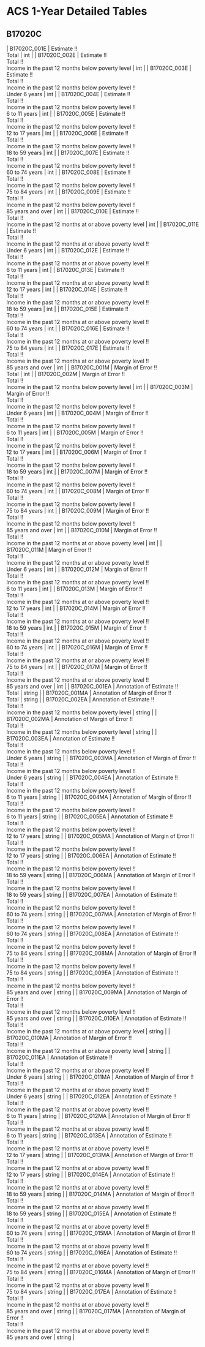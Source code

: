 # ACS 1-Year Detailed Tables

## B17020C

| B17020C_001E | Estimate !!<br>Total | int |
| B17020C_002E | Estimate !!<br>Total !!<br>Income in the past 12 months below poverty level | int |
| B17020C_003E | Estimate !!<br>Total !!<br>Income in the past 12 months below poverty level !!<br>Under 6 years | int |
| B17020C_004E | Estimate !!<br>Total !!<br>Income in the past 12 months below poverty level !!<br>6 to 11 years | int |
| B17020C_005E | Estimate !!<br>Total !!<br>Income in the past 12 months below poverty level !!<br>12 to 17 years | int |
| B17020C_006E | Estimate !!<br>Total !!<br>Income in the past 12 months below poverty level !!<br>18 to 59 years | int |
| B17020C_007E | Estimate !!<br>Total !!<br>Income in the past 12 months below poverty level !!<br>60 to 74 years | int |
| B17020C_008E | Estimate !!<br>Total !!<br>Income in the past 12 months below poverty level !!<br>75 to 84 years | int |
| B17020C_009E | Estimate !!<br>Total !!<br>Income in the past 12 months below poverty level !!<br>85 years and over | int |
| B17020C_010E | Estimate !!<br>Total !!<br>Income in the past 12 months at or above poverty level | int |
| B17020C_011E | Estimate !!<br>Total !!<br>Income in the past 12 months at or above poverty level !!<br>Under 6 years | int |
| B17020C_012E | Estimate !!<br>Total !!<br>Income in the past 12 months at or above poverty level !!<br>6 to 11 years | int |
| B17020C_013E | Estimate !!<br>Total !!<br>Income in the past 12 months at or above poverty level !!<br>12 to 17 years | int |
| B17020C_014E | Estimate !!<br>Total !!<br>Income in the past 12 months at or above poverty level !!<br>18 to 59 years | int |
| B17020C_015E | Estimate !!<br>Total !!<br>Income in the past 12 months at or above poverty level !!<br>60 to 74 years | int |
| B17020C_016E | Estimate !!<br>Total !!<br>Income in the past 12 months at or above poverty level !!<br>75 to 84 years | int |
| B17020C_017E | Estimate !!<br>Total !!<br>Income in the past 12 months at or above poverty level !!<br>85 years and over | int |
| B17020C_001M | Margin of Error !!<br>Total | int |
| B17020C_002M | Margin of Error !!<br>Total !!<br>Income in the past 12 months below poverty level | int |
| B17020C_003M | Margin of Error !!<br>Total !!<br>Income in the past 12 months below poverty level !!<br>Under 6 years | int |
| B17020C_004M | Margin of Error !!<br>Total !!<br>Income in the past 12 months below poverty level !!<br>6 to 11 years | int |
| B17020C_005M | Margin of Error !!<br>Total !!<br>Income in the past 12 months below poverty level !!<br>12 to 17 years | int |
| B17020C_006M | Margin of Error !!<br>Total !!<br>Income in the past 12 months below poverty level !!<br>18 to 59 years | int |
| B17020C_007M | Margin of Error !!<br>Total !!<br>Income in the past 12 months below poverty level !!<br>60 to 74 years | int |
| B17020C_008M | Margin of Error !!<br>Total !!<br>Income in the past 12 months below poverty level !!<br>75 to 84 years | int |
| B17020C_009M | Margin of Error !!<br>Total !!<br>Income in the past 12 months below poverty level !!<br>85 years and over | int |
| B17020C_010M | Margin of Error !!<br>Total !!<br>Income in the past 12 months at or above poverty level | int |
| B17020C_011M | Margin of Error !!<br>Total !!<br>Income in the past 12 months at or above poverty level !!<br>Under 6 years | int |
| B17020C_012M | Margin of Error !!<br>Total !!<br>Income in the past 12 months at or above poverty level !!<br>6 to 11 years | int |
| B17020C_013M | Margin of Error !!<br>Total !!<br>Income in the past 12 months at or above poverty level !!<br>12 to 17 years | int |
| B17020C_014M | Margin of Error !!<br>Total !!<br>Income in the past 12 months at or above poverty level !!<br>18 to 59 years | int |
| B17020C_015M | Margin of Error !!<br>Total !!<br>Income in the past 12 months at or above poverty level !!<br>60 to 74 years | int |
| B17020C_016M | Margin of Error !!<br>Total !!<br>Income in the past 12 months at or above poverty level !!<br>75 to 84 years | int |
| B17020C_017M | Margin of Error !!<br>Total !!<br>Income in the past 12 months at or above poverty level !!<br>85 years and over | int |
| B17020C_001EA | Annotation of Estimate !!<br>Total | string |
| B17020C_001MA | Annotation of Margin of Error !!<br>Total | string |
| B17020C_002EA | Annotation of Estimate !!<br>Total !!<br>Income in the past 12 months below poverty level | string |
| B17020C_002MA | Annotation of Margin of Error !!<br>Total !!<br>Income in the past 12 months below poverty level | string |
| B17020C_003EA | Annotation of Estimate !!<br>Total !!<br>Income in the past 12 months below poverty level !!<br>Under 6 years | string |
| B17020C_003MA | Annotation of Margin of Error !!<br>Total !!<br>Income in the past 12 months below poverty level !!<br>Under 6 years | string |
| B17020C_004EA | Annotation of Estimate !!<br>Total !!<br>Income in the past 12 months below poverty level !!<br>6 to 11 years | string |
| B17020C_004MA | Annotation of Margin of Error !!<br>Total !!<br>Income in the past 12 months below poverty level !!<br>6 to 11 years | string |
| B17020C_005EA | Annotation of Estimate !!<br>Total !!<br>Income in the past 12 months below poverty level !!<br>12 to 17 years | string |
| B17020C_005MA | Annotation of Margin of Error !!<br>Total !!<br>Income in the past 12 months below poverty level !!<br>12 to 17 years | string |
| B17020C_006EA | Annotation of Estimate !!<br>Total !!<br>Income in the past 12 months below poverty level !!<br>18 to 59 years | string |
| B17020C_006MA | Annotation of Margin of Error !!<br>Total !!<br>Income in the past 12 months below poverty level !!<br>18 to 59 years | string |
| B17020C_007EA | Annotation of Estimate !!<br>Total !!<br>Income in the past 12 months below poverty level !!<br>60 to 74 years | string |
| B17020C_007MA | Annotation of Margin of Error !!<br>Total !!<br>Income in the past 12 months below poverty level !!<br>60 to 74 years | string |
| B17020C_008EA | Annotation of Estimate !!<br>Total !!<br>Income in the past 12 months below poverty level !!<br>75 to 84 years | string |
| B17020C_008MA | Annotation of Margin of Error !!<br>Total !!<br>Income in the past 12 months below poverty level !!<br>75 to 84 years | string |
| B17020C_009EA | Annotation of Estimate !!<br>Total !!<br>Income in the past 12 months below poverty level !!<br>85 years and over | string |
| B17020C_009MA | Annotation of Margin of Error !!<br>Total !!<br>Income in the past 12 months below poverty level !!<br>85 years and over | string |
| B17020C_010EA | Annotation of Estimate !!<br>Total !!<br>Income in the past 12 months at or above poverty level | string |
| B17020C_010MA | Annotation of Margin of Error !!<br>Total !!<br>Income in the past 12 months at or above poverty level | string |
| B17020C_011EA | Annotation of Estimate !!<br>Total !!<br>Income in the past 12 months at or above poverty level !!<br>Under 6 years | string |
| B17020C_011MA | Annotation of Margin of Error !!<br>Total !!<br>Income in the past 12 months at or above poverty level !!<br>Under 6 years | string |
| B17020C_012EA | Annotation of Estimate !!<br>Total !!<br>Income in the past 12 months at or above poverty level !!<br>6 to 11 years | string |
| B17020C_012MA | Annotation of Margin of Error !!<br>Total !!<br>Income in the past 12 months at or above poverty level !!<br>6 to 11 years | string |
| B17020C_013EA | Annotation of Estimate !!<br>Total !!<br>Income in the past 12 months at or above poverty level !!<br>12 to 17 years | string |
| B17020C_013MA | Annotation of Margin of Error !!<br>Total !!<br>Income in the past 12 months at or above poverty level !!<br>12 to 17 years | string |
| B17020C_014EA | Annotation of Estimate !!<br>Total !!<br>Income in the past 12 months at or above poverty level !!<br>18 to 59 years | string |
| B17020C_014MA | Annotation of Margin of Error !!<br>Total !!<br>Income in the past 12 months at or above poverty level !!<br>18 to 59 years | string |
| B17020C_015EA | Annotation of Estimate !!<br>Total !!<br>Income in the past 12 months at or above poverty level !!<br>60 to 74 years | string |
| B17020C_015MA | Annotation of Margin of Error !!<br>Total !!<br>Income in the past 12 months at or above poverty level !!<br>60 to 74 years | string |
| B17020C_016EA | Annotation of Estimate !!<br>Total !!<br>Income in the past 12 months at or above poverty level !!<br>75 to 84 years | string |
| B17020C_016MA | Annotation of Margin of Error !!<br>Total !!<br>Income in the past 12 months at or above poverty level !!<br>75 to 84 years | string |
| B17020C_017EA | Annotation of Estimate !!<br>Total !!<br>Income in the past 12 months at or above poverty level !!<br>85 years and over | string |
| B17020C_017MA | Annotation of Margin of Error !!<br>Total !!<br>Income in the past 12 months at or above poverty level !!<br>85 years and over | string |

